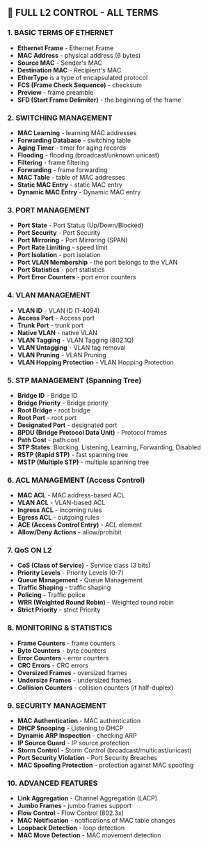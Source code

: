 ## 🎯 **FULL L2 CONTROL - ALL TERMS**

### **1. BASIC TERMS OF ETHERNET**
- **Ethernet Frame** - Ethernet Frame
- **MAC Address** - physical address (6 bytes)
- **Source MAC** - Sender's MAC
- **Destination MAC** - Recipient's MAC
- **EtherType** is a type of encapsulated protocol
- **FCS (Frame Check Sequence)** - checksum
- **Preview** - frame preamble
- **SFD (Start Frame Delimiter)** - the beginning of the frame

### **2. SWITCHING MANAGEMENT**
- **MAC Learning** - learning MAC addresses
- **Forwarding Database** - switching table
- **Aging Timer** - timer for aging records
- **Flooding** - flooding (broadcast/unknown unicast)
- **Filtering** - frame filtering
- **Forwarding** - frame forwarding
- **MAC Table** - table of MAC addresses
- **Static MAC Entry** - static MAC entry
- **Dynamic MAC Entry** - Dynamic MAC entry

### **3. PORT MANAGEMENT**
- **Port State** - Port Status (Up/Down/Blocked)
- **Port Security** - Port Security
- **Port Mirroring** - Port Mirroring (SPAN)
- **Port Rate Limiting** - speed limit
- **Port Isolation** - port isolation
- **Port VLAN Membership** - the port belongs to the VLAN
- **Port Statistics** - port statistics
- **Port Error Counters** - port error counters

### **4. VLAN MANAGEMENT**
- **VLAN ID** - VLAN ID (1-4094)
- **Access Port** - Access port
- **Trunk Port** - trunk port
- **Native VLAN** - native VLAN
- **VLAN Tagging** - VLAN Tagging (802.1Q)
- **VLAN Untagging** - VLAN tag removal
- **VLAN Pruning** - VLAN Pruning
- **VLAN Hopping Protection** - VLAN Hopping Protection

### **5. STP MANAGEMENT (Spanning Tree)**
- **Bridge ID** - Bridge ID
- **Bridge Priority** - Bridge priority
- **Root Bridge** - root bridge
- **Root Port** - root port
- **Designated Port** - designated port
- **BPDU (Bridge Protocol Data Unit)** - Protocol frames
- **Path Cost** - path cost
- **STP States**: Blocking, Listening, Learning, Forwarding, Disabled
- **RSTP (Rapid STP)** - fast spanning tree
- **MSTP (Multiple STP)** - multiple spanning tree

### **6. ACL MANAGEMENT (Access Control)**
- **MAC ACL** - MAC address-based ACL
- **VLAN ACL** - VLAN-based ACL
- **Ingress ACL** - incoming rules
- **Egress ACL** - outgoing rules
- **ACE (Access Control Entry)** - ACL element
- **Allow/Deny Actions** - allow/prohibit

### **7. QoS ON L2**
- **CoS (Class of Service)** - Service class (3 bits)
- **Priority Levels** - Priority Levels (0-7)
- **Queue Management** - Queue Management
- **Traffic Shaping** - traffic shaping
- **Policing** - Traffic police
- **WRR (Weighted Round Robin)** - Weighted round robin
- **Strict Priority** - strict Priority

### **8. MONITORING & STATISTICS**
- **Frame Counters** - frame counters
- **Byte Counters** - byte counters
- **Error Counters** - error counters
- **CRC Errors** - CRC errors
- **Oversized Frames** - oversized frames
- **Undersize Frames** - undersized frames
- **Collision Counters** - collision counters (if half-duplex)

### **9. SECURITY MANAGEMENT**
- **MAC Authentication** - MAC authentication
- **DHCP Snooping** - Listening to DHCP
- **Dynamic ARP Inspection** - checking ARP
- **IP Source Guard** - IP source protection
- **Storm Control** - Storm Control (broadcast/multicast/unicast)
- **Port Security Violation** - Port Security Breaches
- **MAC Spoofing Protection** - protection against MAC spoofing

### **10. ADVANCED FEATURES**
- **Link Aggregation** - Channel Aggregation (LACP)
- **Jumbo Frames** - jumbo frames support
- **Flow Control** - Flow Control (802.3x)
- **MAC Notification** - notifications of MAC table changes
- **Loopback Detection** - loop detection
- **MAC Move Detection** - MAC movement detection